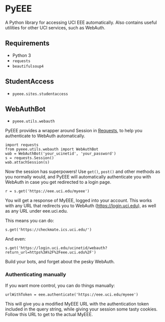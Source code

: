 # PyEEE
A Python library for accessing UCI EEE automatically. Also contains useful utilities for other UCI services, such as WebAuth.

## Requirements
* Python 3
* `requests`
* `beautifulsoup4`

## StudentAccess
* `pyeee.sites.studentaccess`

## WebAuthBot
* `pyeee.utils.webauth`

PyEEE provides a wrapper around Session in [Requests](http://www.python-requests.org/), to help you authenticate to WebAuth automatically.

```
import requests
from pyeee.utils.webauth import WebAuthBot
wab = WebAuthBot('your_ucinetid', 'your_password')
s = requests.Session()
wab.attachSession(s)
```

Now the session has superpowers! Use `get()`, `post()` and other methods as you normally would, and PyEEE will automatically authenticate you with WebAuth in case you get redirected to a login page.
```
r = s.get('https://eee.uci.edu/myeee')
```

You will get a response of MyEEE, logged into your account. This works with any URL that redirects you to WebAuth (https://login.uci.edu), as well as any URL under eee.uci.edu.

This means you can do:
```
s.get('https://checkmate.ics.uci.edu/')
```

And even:
```
s.get('https://login.uci.edu/ucinetid/webauth?return_url=https%3A%2F%2Feee.uci.edu%2F')
```

Build your bots, and forget about the pesky WebAuth.

### Authenticating manually
If you want more control, you can do things manually:
```
urlWithToken = eee.authenticate('https://eee.uci.edu/myeee')
```
This will give you a modified MyEEE URL with the authentication token included in the query string, while giving your session some tasty cookies. Follow this URL to get to the actual MyEEE.
